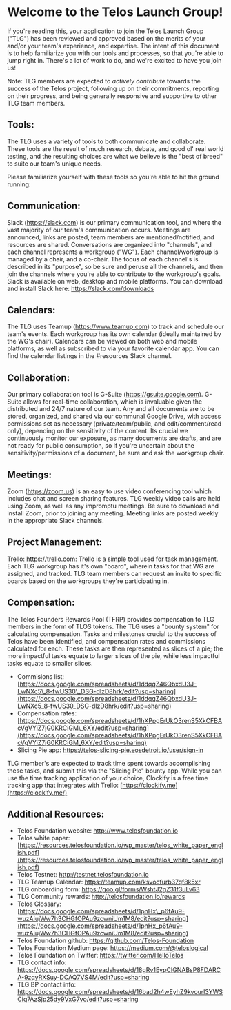 # **Welcome to the Telos Launch Group!**

If you're reading this, your application to join the Telos Launch Group ("TLG") has been reviewed and approved based on the merits of your and/or your team's experience, and expertise. The intent of this document is to help familiarize you with our tools and processes, so that you're able to jump right in. There's a lot of work to do, and we're excited to have you join us!

Note: TLG members are expected to *actively contribute* towards the success of the Telos project, following up on their commitments, reporting on their progress, and being generally responsive and supportive to other TLG team members.

## Tools:

The TLG uses a variety of tools to both communicate and collaborate. These tools are the result of much research, debate, and good ol' real world testing, and the resulting choices are what we believe is the "best of breed" to suite our team's unique needs.

Please familiarize yourself with these tools so you're able to hit the ground running:

## **Communication:**

Slack (https://slack.com) is our primary communication tool, and where the vast majority of our team's communication occurs. Meetings are announced, links are posted, team members are mentioned/notified, and resources are shared. Conversations are organized into "channels", and each channel represents a workgroup ("WG"). Each channel/workgroup is managed by a chair, and a co-chair. The focus of each channel's is described in its "purpose", so be sure and peruse all the channels, and then join the channels where you're able to contribute to the workgroup's goals. Slack is available on web, desktop and mobile platforms. You can download and install Slack here: https://slack.com/downloads

## **Calendars:**

The TLG uses Teamup (<https://www.teamup.com>) to track and schedule our team's events. Each workgroup has its own calendar (ideally maintained by the WG's chair). Calendars can be viewed on both web and mobile platforms, as well as subscribed to via your favorite calendar app. You can find the calendar listings in the #resources Slack channel.

## **Collaboration:**

Our primary collaboration tool is G-Suite (https://gsuite.google.com). G-Suite allows for real-time collaboration, which is invaluable given the distributed and 24/7 nature of our team. Any and all documents are to be stored, organized, and shared via our communal Google Drive, with access permissions set as necessary (private/team/public, and edit/comment/read only), depending on the sensitivity of the content. Its crucial we continuously monitor our exposure, as many documents are drafts, and are not ready for public consumption, so if you're uncertain about the sensitivity/permissions of a document, be sure and ask the workgroup chair.

## **Meetings:**

Zoom (<https://zoom.us>) is an easy to use video conferencing tool which includes chat and screen sharing features. TLG weekly video calls are held using Zoom, as well as any impromptu meetings. Be sure to download and install Zoom, prior to joining any meeting. Meeting links are posted weekly in the appropriate Slack channels.

## **Project Management:**

Trello: <https://trello.com>: Trello is a simple tool used for task management. Each TLG workgroup has it's own "board", wherein tasks for that WG are assigned, and tracked. TLG team members can request an invite to specific boards based on the workgroups they're participating in.

## **Compensation:**

The Telos Founders Rewards Pool (TFRP) provides compensation to TLG members in the form of TLOS tokens. The TLG uses a "bounty system" for calculating compensation. Tasks and milestones crucial to the success of Telos have been identified, and compensation rates and commissions calculated for each. These tasks are then represented as slices of a pie; the more impactful tasks equate to larger slices of the pie, while less impactful tasks equate to smaller slices.

- Commisions list: [https://docs.google.com/spreadsheets/d/1ddqqZ46QbxdU3J-LwNXc5\_8-fwUS30\_DSG-dlzD8hrk/edit?usp=sharing](https://docs.google.com/spreadsheets/d/1ddqqZ46QbxdU3J-LwNXc5_8-fwUS30_DSG-dlzD8hrk/edit?usp=sharing)
- Compensation rates: [https://docs.google.com/spreadsheets/d/1hXPpgErUkO3renS5XkCFBAcVgVYiZ7jG0KRCiGM\_6XY/edit?usp=sharing](https://docs.google.com/spreadsheets/d/1hXPpgErUkO3renS5XkCFBAcVgVYiZ7jG0KRCiGM_6XY/edit?usp=sharing)
- Slicing Pie app: <https://telos-slicing-pie.eosdetroit.io/user/sign-in>

TLG member's are expected to track time spent towards accomplishing these tasks, and submit this via the "Slicing Pie" bounty app. While you can use the time tracking application of your choice, Clockify is a free time tracking app that integrates with Trello: [https://clockify.me](https://clockify.me/)

## **Additional Resources:**

- Telos Foundation website: <http://www.telosfoundation.io>
- Telos white paper: [https://resources.telosfoundation.io/wp_master/telos_white_paper_english.pdf](https://resources.telosfoundation.io/wp_master/telos_white_paper_english.pdf)
- Telos Testnet: <http://testnet.telosfoundation.io>
- TLG Teamup Calendar: https://teamup.com/ksvocfurb37qf8k5xr
- TLG onboarding form: <https://goo.gl/forms/WshtJ2gZ31f3uLv63>
- TLG Community rewards: <http://telosfoundation.io/rewards>
- Telos Glossary: [https://docs.google.com/spreadsheets/d/1pnHx\_p6fAu9-wuzAiujWw7h3CHGfOPAu9zcwniUm1M8/edit?usp=sharing](https://docs.google.com/spreadsheets/d/1pnHx_p6fAu9-wuzAiujWw7h3CHGfOPAu9zcwniUm1M8/edit?usp=sharing)
- Telos Foundation github: <https://github.com/Telos-Foundation>
- Telos Foundation Medium page: <https://medium.com/@teloslogical>
- Telos Foundation on Twitter: <https://twitter.com/HelloTelos>
- TLG contact info: <https://docs.google.com/spreadsheets/d/18gRv1EypCIGNABsP8FDARCA-9zqyRXSuy-DCAQ7VS4M/edit?usp=sharing>
- TLG BP contact info: <https://docs.google.com/spreadsheets/d/16bad2h4wEyhZ9kvourl3YWSCiq7AzSjp25dy9VxG7vo/edit?usp=sharing>